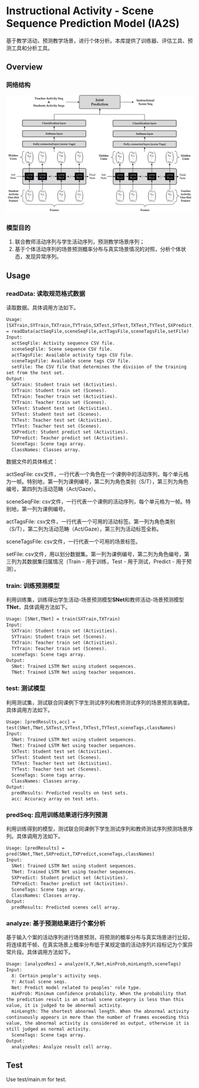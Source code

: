 # Instructional Activity - Scene Sequence Prediction Model (IA2S)

基于教学活动，预测教学场景，进行个体分析。本库提供了训练器、评估工具、预测工具和分析工具。

## Overview

### 网络结构

![1652889929215.png](image/README/1652889929215.png)

### 模型目的

1. 联合教师活动序列与学生活动序列，预测教学场景序列；
2. 基于个体活动序列的场景预测概率分布与真实场景情况的对照，分析个体状态，发现异常序列。

## Usage

### readData: 读取规范格式数据

读取数据。具体调用方法如下。

```
Usage: [SXTrain,SYTrain,TXTrain,TYTrain,SXTest,SYTest,TXTest,TYTest,SXPredict,TXPredict,sceneTags,classNames] = readData(actSeqFile,sceneSeqFile,actTagsFile,sceneTagsFile,setFile)
Input:
  actSeqFile: Activity sequence CSV file.
  sceneSeqFile: Scene sequence CSV file.
  actTagsFile: Available activity tags CSV file.
  sceneTagsFile: Available scene tags CSV file.
  setFile: The CSV file that determines the division of the training set from the test set.
Output:
  SXTrain: Student train set (Activities).
  SYTrain: Student train set (Scenes).
  TXTrain: Teacher train set (Activities).
  TYTrain: Teacher train set (Scenes).
  SXTest: Student test set (Activities).
  SYTest: Student test set (Scenes).
  TXTest: Teacher test set (Activities).
  TYTest: Teacher test set (Scenes).
  SXPredict: Student predict set (Activities).
  TXPredict: Teacher predict set (Activities).
  SceneTags: Scene tags array.
  ClassNames: Classes array.
```

数据文件的具体格式：

actSeqFile: csv文件，一行代表一个角色在一个课例中的活动序列，每个单元格为一帧。特别地，第一列为课例编号，第二列为角色类别（S/T），第三列为角色编号，第四列为活动范畴（Act/Gaze）。

sceneSeqFile: csv文件，一行代表一个课例的活动序列，每个单元格为一帧。特别地，第一列为课例编号。

actTagsFile: csv文件，一行代表一个可用的活动标签。第一列为角色类别（S/T），第二列为活动范畴（Act/Gaze），第三列为活动标签全称。

sceneTagsFile: csv文件，一行代表一个可用的场景标签。

setFile: csv文件，用以划分数据集。第一列为课例编号，第二列为角色编号，第三列为其数据集归属情况（Train - 用于训练，Test - 用于测试，Predict - 用于预测）。

### train: 训练预测模型

利用训练集，训练得出学生活动-场景预测模型**SNet**和教师活动-场景预测模型**TNet**，具体调用方法如下。

```
Usage: [SNet,TNet] = train(SXTrain,TXTrain)
Input:
  SXTrain: Student train set (Activities).
  SYTrain: Student train set (Scenes).
  TXTrain: Teacher train set (Activities).
  TYTrain: Teacher train set (Scenes).
  sceneTags: Scene tags array.
Output:
  SNet: Trained LSTM Net using student sequences.
  TNet: Trained LSTM Net using teacher sequences.
```

### test: 测试模型

利用测试集，测试联合同课例下学生测试序列和教师测试序列的场景预测准确度。具体调用方法如下。

```
Usage: [predResults,acc] = test(SNet,TNet,SXTest,SYTest,TXTest,TYTest,sceneTags,classNames)
Input:
  SNet: Trained LSTM Net using student sequences.
  TNet: Trained LSTM Net using teacher sequences.
  SXTest: Student test set (Activities).
  SYTest: Student test set (Scenes).
  TXTest: Teacher test set (Activities).
  TYTest: Teacher test set (Scenes).
  SceneTags: Scene tags array.
  ClassNames: Classes array.
Output:
  predResults: Predicted results on test sets.
  acc: Accuracy array on test sets.
```

### predSeq: 应用训练结果进行序列预测

利用训练得到的模型，测试联合同课例下学生测试序列和教师测试序列预测场景序列。具体调用方法如下。

```
Usage: [predResults] = pred(SNet,TNet,SXPredict,TXPredict,sceneTags,classNames)
Input:
  SNet: Trained LSTM Net using student sequences.
  TNet: Trained LSTM Net using teacher sequences.
  SXPredict: Student predict set (Activities).
  TXPredict: Teacher predict set (Activities).
  SceneTags: Scene tags array.
  ClassNames: Classes array.
Output:
  predResults: Predicted scenes cell array.
```

### analyze: 基于预测结果进行个案分析

基于输入个案的活动序列进行场景预测，将预测的概率分布与真实场景进行比较，将连续若干帧、在真实场景上概率分布低于某规定值的活动序列片段标记为个案异常片段。具体调用方法如下。

```
Usage: [analyzeRes] = analyze(X,Y,Net,minProb,minLength,sceneTags)
Input:
  X: Certain people's activity seqs.
  Y: Actual scene seqs.
  Net: Predict model related to peoples' role type.
  minProb: Minimum confidence probability. When the probability that the prediction result is an actual scene category is less than this value, it is judged to be abnormal activity.
  minLength: The shortest abnormal length. When the abnormal activity continuously appears in more than the number of frames exceeding this value, the abnormal activity is considered as output, otherwise it is still judged as normal activity.
  SceneTags: Scene tags array.
Output:
  analyzeRes: Analyze result cell array.
```

## Test

Use test/main.m for test.
